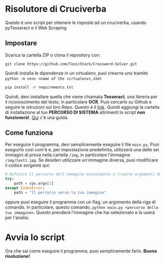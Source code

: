 # Risolutore di Cruciverba
Questo è uno script per ottenere le risposte ad un cruciverba, usando pyTesseract e il Web Scraping

## Impostare
Scarica la cartella ZIP o clona il repository con:
```
git clone https://github.com/TonicStark/Crossword-Solver.git
```

Quindi installa le dipendenze in un virtualenv, puoi crearne uno tramite `python -m venv <name of the virtualenv>`, con:
```python
pip install -r requirements.txt
```

Quindi, devi installare quella che viene chiamata **Tesseract**, una libreria per il riconoscimento del testo, in particolare **OCR**. Puoi cercarlo su Github e seguire le istruzioni sul loro Repo. Questo è il [link](https://github.com/tesseract-ocr/tesseract).
Quindi aggiungi la cartella di installazione al tuo **PERCORSO DI SISTEMA** altrimenti lo script **non funzionerà!**. [Qui](https://chlee.co/how-to-setup-environment-variables-for-windows-mac-and-linux/) c'è una guida.

## Come funziona
Per eseguire il programma, devi semplicemente eseguire il file `main.py`. Puoi eseguirlo così com'è e, per impostazione predefinita, utilizzerà una delle sei immagini di prova nella cartella `/img`, in particolare l'immagine `/img/text1.jpg`. Se desideri utilizzare un'immagine diversa, puoi modificare il codice sorgente qui:
```python
# Definire il percorso dell'immagine manualmente o tramite argomenti della riga di comando
try:
    path = sys.argv[1]
except IndexError:
    path = "Il percorso verso la tua immagine"
```
oppure puoi eseguire il programma con un flag, un argomento della riga di comando. In particolare, questo comando, `python main.py <percorso della tua immagine>`. Questo prenderà l'immagine che hai selezionato e la userà per l'analisi.

# Avvia lo script
Ora che sai come eseguire il programma, puoi semplicemente farlo. **Buona risoluzione!**